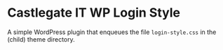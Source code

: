 # Castlegate IT WP Login Style #

A simple WordPress plugin that enqueues the file `login-style.css` in the (child) theme directory.
